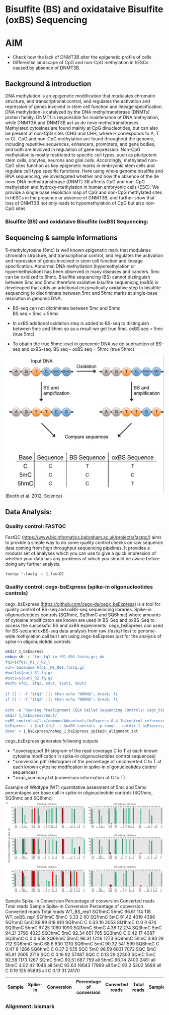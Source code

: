 # Bisulfite (BS) and oxidataive Bisulfite (oxBS) Sequencing

# AIM

* Check how the lack of DNMT3B alter the epigenetic profile of cells
* Differential landscape of CpG and non-CpG methylation in hESCs caused by absence of DNMT3B. 

## Background & introduction

DNA methylation is an epigenetic modification that modulates chromatin structure, and transcriptional control, and regulates the activation and repression of genes involved in stem cell function and lineage specification. DNA methylation is catalyzed by the DNA methyltransferase (DNMTs) protein family: DNMT1 is responsible for maintenance of DNA methylation, while DNMT3A and DNMT3B act as de novo methyltransferases. Methylated cytosines are found mainly at CpG dinucleotides, but can also be present at non-CpG sites (CHG and CHH; where H corresponds to A, T or C). CpG and non-CpG methylation are found throughout the genome, including repetitive sequences, enhancers, promoters, and gene bodies, and both are involved in regulation of gene expression. Non-CpG methylation is mostly restricted to specific cell types, such as pluripotent stem cells, oocytes, neurons and glial cells. Accordingly, methylated non-CpG sites function as key epigenetic marks in embryonic stem cells and regulate cell type specific functions. Here using whole genome bisulfite and RNA sequencing, we investigated whether and how the absence of the de novo DNA methyltransferase (DNMT) 3B affects CpG and non-CpG methylation and hydroxy-methylation in human embryonic cells (ESC). We provide a single base resolution map of CpG and non-CpG methylated sites in hESCs in the presence or absence of DNMT3B, and further show that loss of DNMT3B not only leads to hypomethylation of CpG but also non-CpG sites


### Bisulfite (BS) and oxidataive Bisulfite (oxBS) Sequencing:


## Sequencing & sample informations

5-methylcytosine (5mc) is well known epigenetic mark that modulates chromatin structure, and transcriptional control, and regulates the activation and repression of genes involved in stem cell function and lineage specification. Abnormal DNA methytlation (hypomethylation or hypermethylation) has been observed in many diseases and cancers. 5mc can be oxidized to 5hmc. Bisulfite sequencing (BS) cannot distinguish between 5mc and 5hmc therefore oxidative bisulfite sequenicng (oxBS) is develeoped that adds an additional enzymatically oxidative step to bisulfite sequencing to discriminate between 5mc and 5hmc marks at single-base resolution in genomic DNA. 

* BS-seq can not dicriminate between 5mc and 5hmc  
  BS seq = 5mc + 5hmc

* In oxBS addtional oxidation step is added to BS-seq to distinguish between 5mc and 5hmc so as a result we get true 5mc.
  oxBS seq = 5mc (true 5mc)

* To obatin the true 5hmc level in geneomic DNA we do subtraction of BS-seq and oxBS-seq.
  BS seq - oxBS seq = 5hmc (true 5hmc)

![booth_et_al](https://github.com/Adnanhashim/BS_OxBS/blob/master/booth_et_al_science_crop.png)
                                                               (Booth et al. 2012, Science)





## Data Analysis:

### Quality control: FASTQC

FastQC (https://www.bioinformatics.babraham.ac.uk/projects/fastqc/) aims to provide a simple way to do some quality control checks on raw sequence data coming from high throughput sequencing pipelines. It provides a modular set of analyses which you can use to give a quick impression of whether your data has any problems of which you should be aware before doing any further analysis.

```bash
fastqc *.fastq -o 1_fastQC
```

### Quality control: cegx-bsExpress (spike-in oligonucleotides controls)
cegx_bsExpress (https://github.com/cegx-ds/cegx_bsExpress) is a tool for quality control of BS-seq and oxBS-seq sequeincing libraries. Spike-in oligonucleotides controls (SQ1hmc, Sq3hmC and SQ6hmc) where amounts of cytosine modificaton are known are used in BS-Seq and oxBS-Seq to access the successful BS and oxBS experiments. cegx_bsExpress can used for BS-seq and oxBS-seq data analysis from raw (fastq files) to genome-wide methylation call but I am using cegx-bsExpress just for the analysis of spike-in oligonuclotide controls. 

```bash
mkdir 1_bsExpress
nohup sh -c 'for fq1 in *R1_001.fastq.gz; do
fq2=${fq1/_R1_/_R2_}
out=`basename $fq1 _R1_001.fastq.gz`
#out1=${out}_R1.fq.gz
#out2=${out}_R2.fq.gz
#echo $fq1, $fq2, $out, $out1, $out2

if [[ ! -f "$fq1" ]]; then echo "WRONG"; break; fi
if [[ ! -f "$fq2" ]]; then echo "WRONG"; break; fi

echo -e "Ruuning Pre­alignment CEGX tailed Sequencing Controls: cegx_bsExpress" 
mkdir 1_bsExpress/$out/
oxBS_controls=/lsc/common/Adnantools/bsExpress-0.4.1b/control_reference/oxBS_controls-v1.0.fa 
bsExpress -i $fq1 $fq2 -r $oxBS_controls -p runqc --outdir 1_bsExpress/$out/
done' > 1_bsExpress/nohup_1_bsExpress_spikein_alignment.txt

```
cegx_bsExpress generates follwoing outputs 
* *.coverage.pdf (Histogram of the read coverage C to T at each known cytosine modfication in spike-in oligonucleotides control sequences)  
* *.conversion.pdf (Histogram of the percentage of unconverted C to T at each known cytosine modfication in spike-in oligonucleotides control sequences)
* *.oxqc_summary.txt (conversion information of C to T) 


Example of Wildtype (WT) quantitative assesment of 5mc and 5hmc percentages per base call in spike-in oliginucleotide controls (SQ1hmc, SQ3hmc and SQ6hmc) 
![WT_spikein_controls](https://github.com/Adnanhashim/BS_OxBS/blob/master/spike-in_control.png)


Sample	Spike-in 	Conversion 	Percentage of conversion	Converted reads	Total reads	Sample	Spike-in 	Conversion 	Percentage of conversion	Converted reads	Total reads
WT_BS_rep1	SQ1hmC	5hmC	96.61	114	118	WT_oxBS_rep1	SQ1hmC	5hmC	3.33	2	60
	SQ1hmC	5mC	91.42	4019	4396		SQ1hmC	5mC	89.89	818	910
	SQ1hmC	C	0.33	10	3053		SQ1hmC	C	0	0	674
	SQ3hmC	5hmC	97.25	1060	1090		SQ3hmC	5hmC	4.38	12	274
	SQ3hmC	5mC	94.21	3790	4023		SQ3hmC	5mC	92.34	651	705
	SQ3hmC	C	0.42	17	4087		SQ3hmC	C	0	0	658
	SQ6hmC	5hmC	96.31	1226	1273		SQ6hmC	5hmC	3.93	28	712
	SQ6hmC	5mC	68.6	830	1210		SQ6hmC	5mC	90.32	541	599
	SQ6hmC	C	0.47	6	1266		SQ6hmC	C	0.37	2	535
	SQC	5mC	96.59	6831	7072		SQC	5mC	95.91	2605	2716
	SQC	C	0.16	92	57487		SQC	C	0.13	29	22303
	SQmC	5mC	92.58	1173	1267		SQmC	5mC	90.51	687	759
	all	5hmC	96.74	2400	2481		all	5hmC	4.02	42	1046
	all	5mC	92.63	16643	17968		all	5mC	93.2	5302	5689
	all	C	0.19	125	65893		all	C	0.13	31	24170
  
  Sample | Spike-in| Conversion | Percentage of conversion | Converted reads | Total reads | Sample |Spike-in| Conversion | Percentage of conversion | Converted reads	| Total reads
  -------| --------| -----------| ------------------------ |  -------------- | ----------- |  -------| --------| -----------| ------------------------ |  -------------- | -----------
  
### Alignment: bismark 
